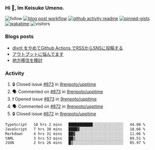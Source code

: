 ### Hi 👋, Im Keisuke Umeno.

<!--
**9renpoto/9renpoto** is a ✨ _special_ ✨ repository because its `README.md` (this file) appears on your GitHub profile.

Here are some ideas to get you started:

- 🔭 I’m currently working on ...
- 🌱 I’m currently learning ...
- 👯 I’m looking to collaborate on ...
- 🤔 I’m looking for help with ...
- 💬 Ask me about ...
- 📫 How to reach me: ...
- 😄 Pronouns: ...
- ⚡ Fun fact: ...
-->

![follow](https://img.shields.io/github/followers/9renpoto?label=Follow&style=social)
[![blog post workflow](https://github.com/9renpoto/9renpoto/actions/workflows/blog.yml/badge.svg)](https://github.com/9renpoto/9renpoto/actions/workflows/blog.yml)
[![github activity readme](https://github.com/9renpoto/9renpoto/actions/workflows/activity.yml/badge.svg)](https://github.com/9renpoto/9renpoto/actions/workflows/activity.yml)
[![pinned-gists](https://github.com/9renpoto/9renpoto/actions/workflows/pin-gist.yml/badge.svg)](https://github.com/9renpoto/9renpoto/actions/workflows/pin-gist.yml)
[![wakatime](https://github.com/9renpoto/9renpoto/actions/workflows/waka-readme-status.yml/badge.svg)](https://github.com/9renpoto/9renpoto/actions/workflows/waka-readme-status.yml)
![visitors](https://komarev.com/ghpvc/?username=9renpoto&label=Profile%20views&color=0e75b6&style=flat)

### Blogs posts

<!-- BLOG-POST-LIST:START -->
- [dlvrit をやめてGithub Actions でRSSからSNSに投稿する](https://9renpoto.win/entry/2023/11/12/dlvrit-to-gh-actions)
- [アウトプットに悩んでます](https://9renpoto.win/entry/2023/11/11/technology-to-limit-input)
- [地方移住を検討](https://9renpoto.win/entry/2023/09/09/migration-plan)
<!-- BLOG-POST-LIST:END -->

### Activity

<!--START_SECTION:activity-->
1. 🔒 Closed issue [#873](https://github.com/9renpoto/upptime/issues/873) in [9renpoto/upptime](https://github.com/9renpoto/upptime)
2. 🗣 Commented on [#873](https://github.com/9renpoto/upptime/issues/873#issuecomment-1817265368) in [9renpoto/upptime](https://github.com/9renpoto/upptime)
3. ❗ Opened issue [#873](https://github.com/9renpoto/upptime/issues/873) in [9renpoto/upptime](https://github.com/9renpoto/upptime)
4. 🗣 Commented on [#872](https://github.com/9renpoto/upptime/issues/872#issuecomment-1816484173) in [9renpoto/upptime](https://github.com/9renpoto/upptime)
5. 🔒 Closed issue [#872](https://github.com/9renpoto/upptime/issues/872) in [9renpoto/upptime](https://github.com/9renpoto/upptime)
<!--END_SECTION:activity-->

<!--START_SECTION:waka-->

```txt
TypeScript   18 hrs 2 mins   ███████████░░░░░░░░░░░░░░   44.08 %
JavaScript   7 hrs 38 mins   ████▓░░░░░░░░░░░░░░░░░░░░   18.66 %
Markdown     4 hrs 31 mins   ██▓░░░░░░░░░░░░░░░░░░░░░░   11.06 %
YAML         3 hrs 53 mins   ██▒░░░░░░░░░░░░░░░░░░░░░░   09.51 %
JSON         2 hrs 26 mins   █▒░░░░░░░░░░░░░░░░░░░░░░░   05.97 %
```

<!--END_SECTION:waka-->
